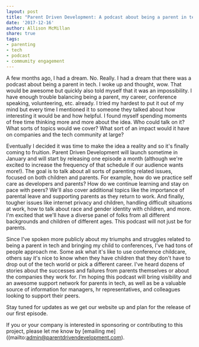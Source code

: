 ```yaml
---
layout: post
title: "Parent Driven Development: A podcast about being a parent in tech"
date: '2017-12-16'
author: Allison McMillan
share: true
tags:
- parenting
- tech
- podcast
- commumity engagement
---
```


A few months ago, I had a dream. No. Really. I had a dream that there was a podcast about being a parent in tech. I woke up and thought, wow. That would be awesome but quickly also told myself that it was an impossibility. I have enough trouble balancing being a parent, my career, conference speaking, volunteering, etc. already. I tried my hardest to put it out of my mind but every time I mentioned it to someone they talked about how interesting it would be and how helpful. I found myself spending moments of free time thinking more and more about the idea. Who could talk on it? What sorts of topics would we cover? What sort of an impact would it have on companies and the tech community at large?

Eventually I decided it was time to make the idea a reality and so it's finally coming to fruition. Parent Driven Development will launch sometime in January and will start by releasing one episode a month (although we're excited to increase the frequency of that schedule if our audience wants more!). The goal is to talk about all sorts of parenting related issues, focused on both children and parents. For example, how do we practice self care as developers and parents? How do we continue learning and stay on pace with peers? We'll also cover additional topics like the importance of parental leave and supporting parents as they return to work. And finally, tougher issues like internet privacy and children, handling difficult situations at work, how to talk about race and gender identity with children, and more. I'm excited that we'll have a diverse panel of folks from all different backgrounds and children of different ages. This podcast will not just be for parents.

Since I've spoken more publicly about my triumphs and struggles related to being a parent in tech and bringing my child to conferences, I've had tons of people approach me. Some ask what it's like to use conference childcare, others say it's nice to know when they have children that they don't have to drop out of the tech world or pick a different career. I've heard dozens of stories about the successes and failures from parents themselves or about the companies they work for. I'm hoping this podcast will bring visibility and an awesome support network for parents in tech, as well as be a valuable source of information for managers, hr representatives, and colleagues looking to support their peers.

Stay tuned for updates as we get our website up and plan for the release of our first episode.

If you or your company is interested in sponsoring or contributing to this project, please let me know by [emailing me]((mailto:admin@parentdrivendevelopment.com).

